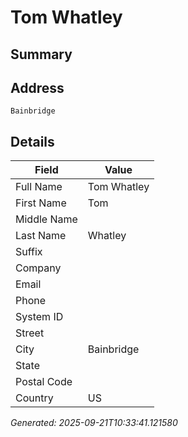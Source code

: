 # Tom Whatley

## Summary


## Address

```
Bainbridge
```

## Details

| Field | Value |
|-------|-------|
| Full Name | Tom Whatley |
| First Name | Tom |
| Middle Name |  |
| Last Name | Whatley |
| Suffix |  |
| Company |  |
| Email |  |
| Phone |  |
| System ID |  |
| Street |  |
| City | Bainbridge |
| State |  |
| Postal Code |  |
| Country | US |

*Generated: 2025-09-21T10:33:41.121580*